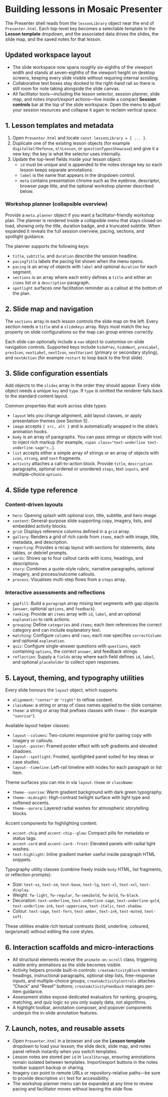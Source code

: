 # Building lessons in Mosaic Presenter

The Presenter shell reads from the `lessonLibrary` object near the end of `Presenter.html`. Each top-level key becomes a selectable template in the **Lesson template** dropdown, and the associated data drives the slides, the slide map, and the saved notes for that lesson.

## Updated workspace layout
- The slide workspace now spans roughly six-eighths of the viewport width and stands at seven-eighths of the viewport height on desktop screens, keeping every slide visible without requiring internal scrolling.
- Collaborative text boxes stay docked to the right-hand rail so there is still room for note taking alongside the slide canvas.
- All facilitator tools—including the lesson selector, session planner, slide map, and notes import/export actions—live inside a compact **Session controls** bar at the top of the slide workspace. Open the menu to adjust your session resources and collapse it again to reclaim vertical space.

## 1. Lesson templates and metadata
1. Open `Presenter.html` and locate `const lessonLibrary = { ... }`.
2. Duplicate one of the existing lesson objects (for example `digitalSelfDefense`, `eltLesson`, or `questionTypesShowcase`) and give it a new key; the key is what the selector uses internally.
3. Update the top-level fields inside your lesson object:
   - `id` must be unique and is appended to the notes storage key so each lesson keeps separate annotations.
   - `label` is the name that appears in the dropdown control.
   - `meta` contains presentation chrome such as the eyebrow, descriptor, browser page title, and the optional workshop planner described below.

### Workshop planner (collapsible overview)
Provide a `meta.planner` object if you want a facilitator-friendly workshop plan. The planner is rendered inside a collapsible menu that stays closed on load, showing only the title, duration badge, and a truncated subtitle. When expanded it reveals the full session overview, pacing, sections, and spotlight guidance.

The planner supports the following keys:
- `title`, `subtitle`, and `duration` describe the session headline.
- `pacingTitle` labels the pacing list shown when the menu opens.
- `pacing` is an array of objects with `label` and optional `duration` for each segment.
- `sections` is an array where each entry defines a `title` and either an `items` list or a `description` paragraph.
- `spotlight` surfaces one facilitation reminder as a callout at the bottom of the plan.

## 2. Slide map and navigation
The `sections` array in each lesson controls the slide map on the left. Every section needs a `title` and a `slideKeys` array. Keys must match the `key` property on slide configurations so the map can group entries correctly.

Each slide can optionally include a `nav` object to customise on-slide navigation controls. Supported keys include `hidePrev`, `hideNext`, `prevLabel`, `prevIcon`, `nextLabel`, `nextIcon`, `nextVariant` (primary or secondary styling), and `nextAction` (for example `restart` to loop back to the first slide).

## 3. Slide configuration essentials
Add objects to the `slides` array in the order they should appear. Every slide object needs a unique `key` and `type`. If `type` is omitted the renderer falls back to the standard content layout.

Common properties that work across slide types:
- `layout` lets you change alignment, add layout classes, or apply presentation themes (see Section 5).
- `image` accepts `{ src, alt }` and is automatically wrapped in the slide’s animation hooks.
- `body` is an array of paragraphs. You can pass strings or objects with `html` to inject rich markup (for example, `<span class="text-underline text-underline-sage">`...).
- `list` accepts either a simple array of strings or an array of objects with `icon`, `strong`, and `text` fragments.
- `activity` attaches a call-to-action block. Provide `title`, `description` paragraphs, optional ordered or unordered `steps`, text `inputs`, and multiple-choice `options`.

## 4. Slide type reference
### Content-driven layouts
- `hero`: Opening splash with optional icon, title, subtitle, and hero image.
- `content`: General-purpose slide supporting copy, imagery, lists, and embedded activity blocks.
- `grid`: Displays reference columns defined in a `grid` array.
- `gallery`: Renders a grid of rich cards from `items`, each with image, title, metadata, and description.
- `reporting`: Provides a recap layout with sections for statements, data tables, or debrief prompts.
- `cards`: Shows up to four callout cards with icons, headings, and descriptions.
- `story`: Combines a quote-style rubric, narrative paragraphs, optional imagery, and process/outcome callouts.
- `process`: Visualises multi-step flows from a `steps` array.

### Interactive assessments and reflections
- `gapfill`: Build a `paragraph` array mixing text segments with gap objects (`answer`, optional `options`, and `feedback`).
- `ranking`: Provide an `items` array with `id`, `label`, and an optional `explanation` to rank actions.
- `grouping`: Define `categories` and `items`; each item references the correct category and can include explanatory text.
- `matching`: Configure `columns` and `rows`; each row specifies `correctColumn` and optional `explanation`.
- `quiz`: Configure single-answer questions with `questions`, each containing `options`, the correct `answer`, and feedback strings.
- `reflection`: Supply a `fields` array where each field defines `id`, `label`, and optional `placeholder` to collect open responses.

## 5. Layout, theming, and typography utilities
Every slide honours the `layout` object, which supports:
- `alignment`: `"center"` or `"right"` to reflow content.
- `className`: a string or array of class names applied to the slide container.
- `theme`: a string or array that prefixes classes with `theme--` (for example `"sunrise"`).

Available layout helper classes:
- `layout--columns`: Two-column responsive grid for pairing copy with imagery or callouts.
- `layout--poster`: Framed poster effect with soft gradients and elevated shadows.
- `layout--spotlight`: Frosted, spotlighted panel suited for key ideas or case studies.
- `layout--timeline`: Left-rail timeline with nodes for each paragraph or list item.

Theme surfaces you can mix in via `layout.theme` or `className`:
- `theme--sunrise`: Warm gradient background with dark green typography.
- `theme--midnight`: High-contrast twilight surface with light type and softened accents.
- `theme--aurora`: Layered radial washes for atmospheric storytelling blocks.

Accent components for highlighting content:
- `accent-chip` and `accent-chip--glow`: Compact pills for metadata or status tags.
- `accent-card` and `accent-card--frost`: Elevated panels with radial light washes.
- `text-highlight`: Inline gradient marker useful inside paragraph HTML snippets.

Typography utility classes (combine freely inside `body` HTML, list fragments, or reflection prompts):
- Size: `text-xs`, `text-sm`, `text-base`, `text-lg`, `text-xl`, `text-xxl`, `text-display`.
- Weight: `fw-light`, `fw-regular`, `fw-semibold`, `fw-bold`, `fw-black`.
- Decoration: `text-underline`, `text-underline-sage`, `text-underline-gold`, `text-underline-ink`, `text-uppercase`, `text-italic`, `text-shadow`.
- Colour: `text-sage`, `text-fern`, `text-amber`, `text-ink`, `text-muted`, `text-soft`.

These utilities enable rich textual contrasts (bold, underline, coloured, large/small) without editing the core styles.

## 6. Interaction scaffolds and micro-interactions
- All structural elements receive the `animate-on-scroll` class, triggering subtle entry animations as the slide becomes visible.
- Activity helpers provide built-in controls: `createActivityBlock` renders headings, instructional paragraphs, optional step lists, free-response inputs, and multiple-choice groups; `createActivityControls` attaches “Check” and “Reset” buttons; `createActivityFeedback` manages per-item guidance.
- Assessment slides expose dedicated evaluators for ranking, grouping, matching, and quiz logic so you only supply data, not algorithms.
- A highlight toolbar, annotation composer, and popover components underpin the in-slide annotation features.

## 7. Launch, notes, and reusable assets
- Open `Presenter.html` in a browser and use the **Lesson template** dropdown to load your lesson; the slide deck, slide map, and notes panel refresh instantly when you switch templates.
- Lesson notes are stored per `id` in `localStorage`, ensuring annotations remain isolated between templates. Import/export buttons in the notes toolbar support backup or sharing.
- Imagery can point to remote URLs or repository-relative paths—be sure to provide descriptive `alt` text for accessibility.
- The workshop planner menu can be expanded at any time to review pacing and facilitator moves without leaving the slide flow.
